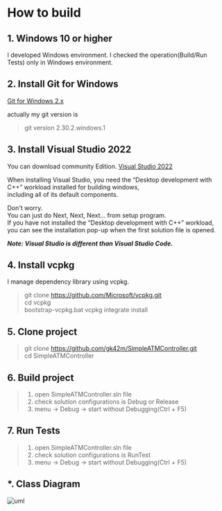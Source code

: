 # How to build

## 1. Windows 10 or higher

I developed Windows environment. I checked the operation(Build/Run Tests) only in Windows environment.

## 2. Install Git for Windows

[Git for Windows 2.x](https://git-scm.com/download/win)  

actually my git version is  
> git version 2.30.2.windows.1

## 3. Install Visual Studio 2022

You can download community Edition.
[Visual Studio 2022](https://visualstudio.microsoft.com/downloads/)

When installing Visual Studio, you need the “Desktop development with C++” workload installed for building windows,  
including all of its default components.  

Don't worry.  
You can just do Next, Next, Next... from setup program.  
If you have not installed the “Desktop development with C++” workload, you can see the installation pop-up when the first solution file is opened.

***Note: Visual Studio is different than Visual Studio Code.***

## 4. Install vcpkg

I manage dependency library using vcpkg.

> git clone <https://github.com/Microsoft/vcpkg.git>  
> cd vcpkg  
> bootstrap-vcpkg.bat
> vcpkg integrate install  

## 5. Clone project

> git clone <https://github.com/gk42m/SimpleATMController.git>  
> cd SimpleATMController

## 6. Build project

> 1. open SimpleATMController.sln file  
> 2. check solution configurations is Debug or Release  
> 3. menu -> Debug -> start without Debugging(Ctrl + F5)

## 7. Run Tests

> 1. open SimpleATMController.sln file  
> 2. check solution configurations is RunTest  
> 3. menu -> Debug -> start without Debugging(Ctrl + F5)

## *. Class Diagram

![uml](http://www.plantuml.com/plantuml/proxy?src=https://raw.githubusercontent.com/gk42m/SimpleATMController/master/uml.puml)
